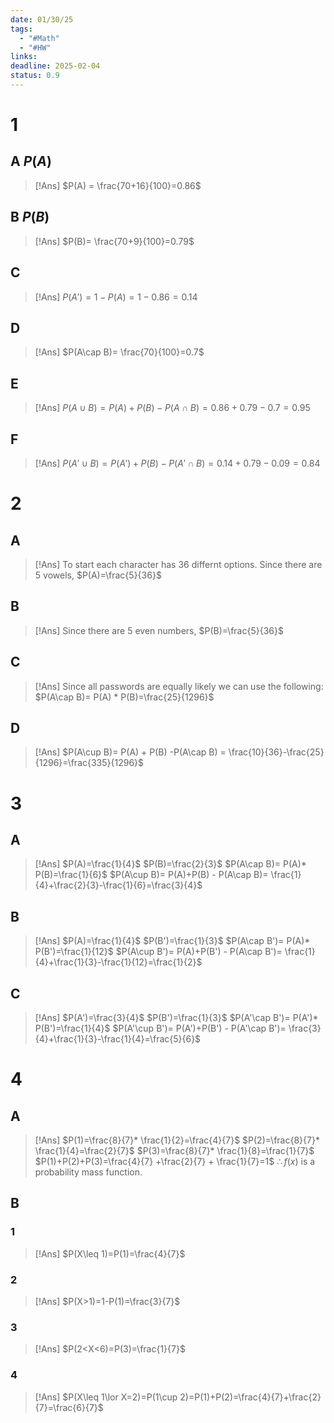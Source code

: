 ```yaml
---
date: 01/30/25
tags:
  - "#Math"
  - "#HW"
links: 
deadline: 2025-02-04
status: 0.9
---
```

# 1
## A $P(A)$
> [!Ans]
> $P(A) = \frac{70+16}{100}=0.86$

## B $P(B)$
> [!Ans]
> $P(B)= \frac{70+9}{100}=0.79$

## C
> [!Ans]
> $P(A')=1-P(A)=1-0.86=0.14$

## D
> [!Ans]
> $P(A\cap B)= \frac{70}{100}=0.7$ 

## E
> [!Ans]
> $P(A\cup B)= P(A)+P(B)-P(A\cap B)= 0.86 + 0.79 -0.7 = 0.95$

## F
> [!Ans]
> $P(A'\cup B)= P(A')+P(B)-P(A'\cap B)= 0.14+0.79-0.09 = 0.84$

# 2
## A
> [!Ans]
> To start each character has 36 differnt options.
> Since there are 5 vowels,
> $P(A)=\frac{5}{36}$

## B
> [!Ans]
> Since there are 5 even numbers,
> $P(B)=\frac{5}{36}$

## C
> [!Ans]
> Since all passwords are equally likely we can use the following:
> $P(A\cap B)= P(A) * P(B)=\frac{25}{1296}$

## D
> [!Ans]
> $P(A\cup B)= P(A) + P(B) -P(A\cap B) = \frac{10}{36}-\frac{25}{1296}=\frac{335}{1296}$

# 3
## A
> [!Ans]
> $P(A)=\frac{1}{4}$
> $P(B)=\frac{2}{3}$
> $P(A\cap B)= P(A)* P(B)=\frac{1}{6}$
> $P(A\cup B)= P(A)+P(B) - P(A\cap B)= \frac{1}{4}+\frac{2}{3}-\frac{1}{6}=\frac{3}{4}$

## B
> [!Ans]
> $P(A)=\frac{1}{4}$
> $P(B')=\frac{1}{3}$
> $P(A\cap B')= P(A)* P(B')=\frac{1}{12}$
> $P(A\cup B')= P(A)+P(B') - P(A\cap B')= \frac{1}{4}+\frac{1}{3}-\frac{1}{12}=\frac{1}{2}$

## C
> [!Ans]
> $P(A')=\frac{3}{4}$
> $P(B')=\frac{1}{3}$
> $P(A'\cap B')= P(A')* P(B')=\frac{1}{4}$
> $P(A'\cup B')= P(A')+P(B') - P(A'\cap B')= \frac{3}{4}+\frac{1}{3}-\frac{1}{4}=\frac{5}{6}$

# 4
## A
> [!Ans]
> $P(1)=\frac{8}{7}* \frac{1}{2}=\frac{4}{7}$
> $P(2)=\frac{8}{7}* \frac{1}{4}=\frac{2}{7}$
> $P(3)=\frac{8}{7}* \frac{1}{8}=\frac{1}{7}$
> $P(1)+P(2)+P(3)=\frac{4}{7} +\frac{2}{7} + \frac{1}{7}=1$
> $\therefore f(x)$ is a probability mass function.

## B
### 1
> [!Ans]
> $P(X\leq 1)=P(1)=\frac{4}{7}$

### 2
> [!Ans]
> $P(X>1)=1-P(1)=\frac{3}{7}$

### 3
> [!Ans]
> $P(2<X<6)=P(3)=\frac{1}{7}$

### 4
> [!Ans]
> $P(X\leq 1\lor X=2)=P(1\cup 2)=P(1)+P(2)=\frac{4}{7}+\frac{2}{7}=\frac{6}{7}$


